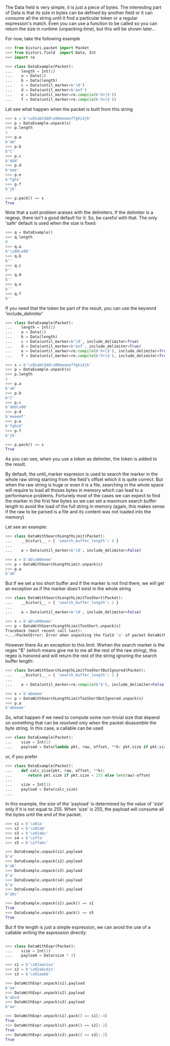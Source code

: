 The Data field is very simple, it is just a piece of bytes.
The interesting part of Data is that its size in bytes can be defined by another field
or it can consume all the string until it find a particular token or a regular expression's match.
Even you can use a function to be called so you can return the size in runtime (unpacking time), but this
will be shown later...

For now, take the following example

```python
>>> from bisturi.packet import Packet
>>> from bisturi.field  import Data, Int
>>> import re

>>> class DataExample(Packet):
...    length = Int(1)
...    a = Data(2)
...    b = Data(length)
...    c = Data(until_marker=b'\0')
...    d = Data(until_marker=b'eof')
...    e = Data(until_marker=re.compile(b'X+|$'))
...    f = Data(until_marker=re.compile(b'X+|$'))

```

Let see what happen when the packet is built from this string

```python
>>> s = b'\x01abCddd\x00eeeeoffghiXjk'
>>> p = DataExample.unpack(s)
>>> p.length
1
>>> p.a
b'ab'
>>> p.b
b'C'
>>> p.c
b'ddd'
>>> p.d
b'eee'
>>> p.e
b'fghi'
>>> p.f
b'jk'

>>> p.pack() == s
True

```

Note that a sutil problem araises with the delimiters. If the delimiter is a regexp,
there isn't a good default for it. So, be careful with that. The only 'safe' default
is used when the size is fixed:
```python
>>> q = DataExample()
>>> q.length
0
>>> q.a
b'\x00\x00'
>>> q.b
b''
>>> q.c
b''
>>> q.d
b''
>>> q.e
b''
>>> q.f
b''

```

If you need that the token be part of the result, you can use the keyword 'include_delimiter'

```python
>>> class DataExample(Packet):
...    length = Int(1)
...    a = Data(2)
...    b = Data(length)
...    c = Data(until_marker=b'\0', include_delimiter=True)
...    d = Data(until_marker=b'eof', include_delimiter=True)
...    e = Data(until_marker=re.compile(b'X+|$'), include_delimiter=True)
...    f = Data(until_marker=re.compile(b'X+|$'), include_delimiter=True)

>>> s = b'\x01abCddd\x00eeeeoffghiXjk'
>>> p = DataExample.unpack(s)
>>> p.length
1
>>> p.a
b'ab'
>>> p.b
b'C'
>>> p.c
b'ddd\x00'
>>> p.d
b'eeeeof'
>>> p.e
b'fghiX'
>>> p.f
b'jk'

>>> p.pack() == s
True

```

As you can see, when you use a token as delimiter, the token is added to the result.

By default, the until_marker expresion is used to search the marker in the whole raw string
starting from the field's offset which it is quite correct.
But when the raw string is huge or even it is a file, searching in the whole space will require
to load all thoses bytes in memory which can lead to a performance problems.
Fortunely most of the cases we can expect to find the marker in the first few bytes so we can
set a maximum search buffer length to avoid the load of the full string in memory (again, this
makes sense if the raw to be parsed is a file and its content was not loaded into the memory)

Let see an example:

```python
>>> class DataWithSearchLengthLimit(Packet):
...    __bisturi__ = { 'search_buffer_length': 4 }
...
...    a = Data(until_marker=b'\0', include_delimiter=False)

>>> s = b'ab\x00eeee'
>>> p = DataWithSearchLengthLimit.unpack(s)
>>> p.a
b'ab'

```

But if we set a too short buffer and if the marker is not find there, we will get an exception as
if the marker does't exist in the whole string

```python
>>> class DataWithSearchLengthLimitTooShort(Packet):
...    __bisturi__ = { 'search_buffer_length': 2 }
...
...    a = Data(until_marker=b'\0', include_delimiter=False)

>>> s = b'ab\x00eeee'
>>> p = DataWithSearchLengthLimitTooShort.unpack(s)
Traceback (most recent call last):
<...>PacketError: Error when unpacking the field 'a' of packet DataWithSearchLengthLimitTooShort at 00000000<...>

```

However there As an exception to this limit. Wwhen the search marker is the regex "$" (which means give me to me all 
the rest of the raw string), this regex is honored and will return the rest of the string 
ignoring the search buffer length:

```python
>>> class DataWithSearchLengthLimitTooShortButIgnored(Packet):
...    __bisturi__ = { 'search_buffer_length': 2 }
...
...    a = Data(until_marker=re.compile(b'$'), include_delimiter=False)

>>> s = b'abeeee'
>>> p = DataWithSearchLengthLimitTooShortButIgnored.unpack(s) 
>>> p.a
b'abeeee'

```

So, what happen if we need to compute some non-trivial size that depend on something 
that can be resolved only when the packet disassmble the byte string.
In this case, a callable can be used

```python
>>> class DataExample(Packet):
...    size = Int(1)
...    payload = Data(lambda pkt, raw, offset, **k: pkt.size if pkt.size < 255 else len(raw)-offset)

```

or, if you prefer

```python
>>> class DataExample(Packet):
...    def calc_size(pkt, raw, offset, **k):
...       return pkt.size if pkt.size < 255 else len(raw)-offset
...
...    size = Int(1)
...    payload = Data(calc_size)
...

```

In this example, the size of the 'payload' is determined by the value of 'size' only if it 
is not equal to 255. When 'size' is 255, the payload will consume all the bytes until the
end of the packet.

```python
>>> s1 = b'\x01a'
>>> s2 = b'\x02ab'
>>> s3 = b'\x01abc'
>>> s4 = b'\xffa'
>>> s5 = b'\xffabc'

>>> DataExample.unpack(s1).payload
b'a'
>>> DataExample.unpack(s2).payload
b'ab'
>>> DataExample.unpack(s3).payload
b'a'
>>> DataExample.unpack(s4).payload
b'a'
>>> DataExample.unpack(s5).payload
b'abc'

>>> DataExample.unpack(s1).pack() == s1
True
>>> DataExample.unpack(s5).pack() == s5
True

```

But if the length is just a simple expression, we can avoid the use of a callable
writing the expression directly:

```python

>>> class DataWithExpr(Packet):
...    size = Int(1)
...    payload = Data(size * 2)

>>> s1 = b'\x01aazzxx'
>>> s2 = b'\x02abcdzz'
>>> s3 = b'\x01aabb'

>>> DataWithExpr.unpack(s1).payload
b'aa'
>>> DataWithExpr.unpack(s2).payload
b'abcd'
>>> DataWithExpr.unpack(s3).payload
b'aa'

>>> DataWithExpr.unpack(s1).pack() == s1[:-4]
True
>>> DataWithExpr.unpack(s2).pack() == s2[:-2]
True
>>> DataWithExpr.unpack(s3).pack() == s3[:-2]
True

```

